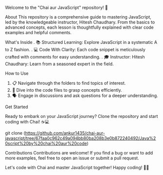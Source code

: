 Welcome to the "Chai aur JavaScript" repository! 🚀

About
This repository is a comprehensive guide to mastering JavaScript, led by the knowledgeable instructor, Hitesh Chaudhary. From the basics to advanced concepts, each lesson is thoughtfully explained with clear code examples and helpful comments.

What's Inside
. 📚 Structured Learning: Explore JavaScript in a systematic A to Z fashion.
. 💻 Code With Clarity: Each code snippet is meticulously crafted with comments for easy understanding.
. 🎓 Instructor: Hitesh Chaudhary: Learn from a seasoned expert in the field.

How to Use

1. 📋 Navigate through the folders to find topics of interest.
2. 🚀 Dive into the code files to grasp concepts efficiently.
3. 🗣️ Engage in discussions and ask questions for a deeper understanding.
 
Get Started

Ready to embark on your JavaScript journey? Clone the repository and start coding with Chai! ☕💻

git clone (https://github.com/ankur1435/chai-aur-javascript/tree/67faa0c962c49a094bb80ba208b3e0b872240492/Java%20script%20by%20chai%20aur%20code)

Contributions
Contributions are welcome! If you find a bug or want to add more examples, feel free to open an issue or submit a pull request.

Let's code with Chai and master JavaScript together! Happy coding! 🚀✨






